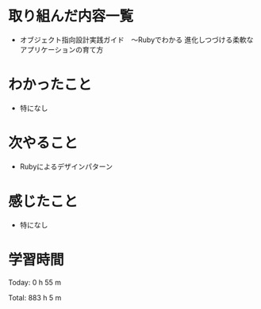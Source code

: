 # 取り組んだ内容一覧
- オブジェクト指向設計実践ガイド　～Rubyでわかる 進化しつづける柔軟なアプリケーションの育て方

# わかったこと
- 特になし

# 次やること
- Rubyによるデザインパターン

# 感じたこと
- 特になし

# 学習時間
Today: 0 h 55 m

Total: 883 h 5 m

